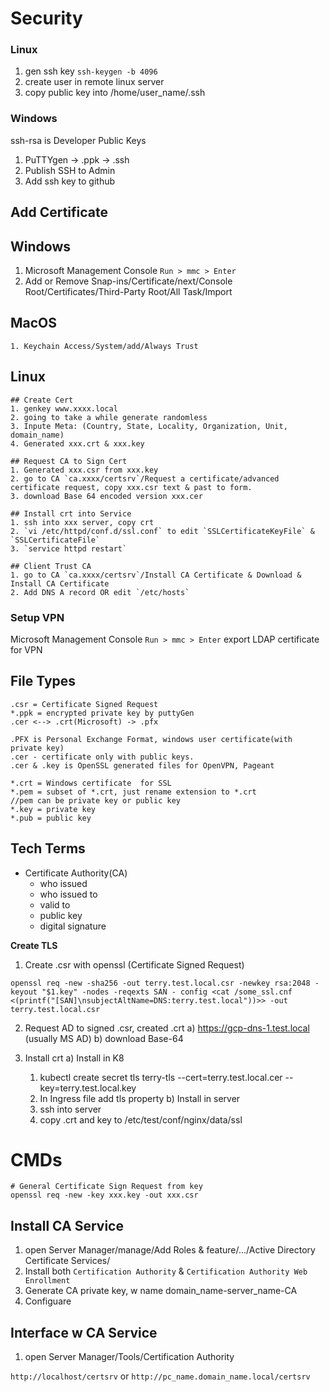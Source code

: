 # Security


### Linux
1. gen ssh key `ssh-keygen -b 4096`
2. create user in remote linux server
3. copy public key into /home/user_name/.ssh


### Windows
ssh-rsa is Developer Public Keys
1. PuTTYgen -> .ppk -> .ssh
2. Publish SSH to Admin
3. Add ssh key to github

## Add Certificate
  ## Windows
   1. Microsoft Management Console `Run > mmc > Enter` 
   2. Add or Remove Snap-ins/Certificate/next/Console Root/Certificates/Third-Party Root/All Task/Import

  ## MacOS
    1. Keychain Access/System/add/Always Trust
  
  ## Linux
    ## Create Cert
    1. genkey www.xxxx.local
    2. going to take a while generate randomless
    3. Inpute Meta: (Country, State, Locality, Organization, Unit, domain_name)
    4. Generated xxx.crt & xxx.key

    ## Request CA to Sign Cert
    1. Generated xxx.csr from xxx.key
    2. go to CA `ca.xxxx/certsrv`/Request a certificate/advanced certificate request, copy xxx.csr text & past to form.
    3. download Base 64 encoded version xxx.cer

    ## Install crt into Service
    1. ssh into xxx server, copy crt
    2. `vi /etc/httpd/conf.d/ssl.conf` to edit `SSLCertificateKeyFile` & `SSLCertificateFile`
    3. `service httpd restart`

    ## Client Trust CA
    1. go to CA `ca.xxxx/certsrv`/Install CA Certificate & Download & Install CA Certificate
    2. Add DNS A record OR edit `/etc/hosts`

### Setup VPN
Microsoft Management Console `Run > mmc > Enter` export LDAP certificate for VPN

## File Types
```
.csr = Certificate Signed Request
*.ppk = encrypted private key by puttyGen
.cer <--> .crt(Microsoft) -> .pfx

.PFX is Personal Exchange Format, windows user certificate(with private key)
.cer - certificate only with public keys.
.cer & .key is OpenSSL generated files for OpenVPN, Pageant

*.crt = Windows certificate  for SSL
*.pem = subset of *.crt, just rename extension to *.crt
//pem can be private key or public key
*.key = private key
*.pub = public key
```

## Tech Terms
- Certificate Authority(CA)
  - who issued
  - who issued to
  - valid to
  - public key
  - digital signature


**Create TLS**
1. Create .csr with openssl (Certificate Signed Request)

```
openssl req -new -sha256 -out terry.test.local.csr -newkey rsa:2048 -keyout "$1.key" -nodes -reqexts SAN - config <cat /some_ssl.cnf <(printf("[SAN]\nsubjectAltName=DNS:terry.test.local"))>> -out terry.test.local.csr
```

2. Request AD to signed .csr, created .crt
  a) https://gcp-dns-1.test.local (usually MS AD)
  b) download Base-64

3. Install crt
  a) Install in K8
    1. kubectl create secret tls terry-tls --cert=terry.test.local.cer --key=terry.test.local.key
    2. In Ingress file add tls property
  b) Install in server
    1. ssh into server
    2. copy .crt and key to /etc/test/conf/nginx/data/ssl


# CMDs
```
# General Certificate Sign Request from key
openssl req -new -key xxx.key -out xxx.csr
```

## Install CA Service
1. open Server Manager/manage/Add Roles & feature/.../Active Directory Certificate Services/
2. Install both `Certification Authority` & `Certification Authority Web Enrollment`
3. Generate CA private key, w name domain_name-server_name-CA
4. Configuare

## Interface w CA Service
1. open Server Manager/Tools/Certification Authority

`http://localhost/certsrv` or `http://pc_name.domain_name.local/certsrv`